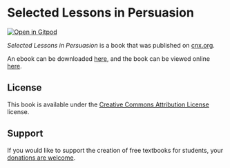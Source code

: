 # Selected Lessons in Persuasion

[![Open in Gitpod](https://gitpod.io/button/open-in-gitpod.svg)](https://gitpod.io/from-referrer/)

_Selected Lessons in Persuasion_ is a book that was published on [cnx.org](https://cnx.org/).

An ebook can be downloaded [here](https://github.com/cnx-user-books/cnxbook-selected-lessons-in-persuasion/releases/latest), and the book can be viewed online [here](https://github.com/cnx-user-books/cnxbook-selected-lessons-in-persuasion/releases/latest).

## License
This book is available under the [Creative Commons Attribution License](./LICENSE) license.

## Support
If you would like to support the creation of free textbooks for students, your [donations are welcome](https://riceconnect.rice.edu/donation/support-openstax-banner).
